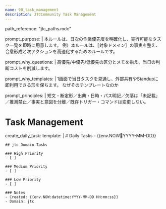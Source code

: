 ```yaml
---
name: 90_task_management
description: JTCCommunity Task Management
---
```


path_reference: "jtc_paths.mdc"

prompt_purpose: |
  本ルールは、日次の作業優先度を明確化し、実行可能なタスク一覧を即時に用意します。
  例）本ルールは、［対象ドメイン］の事実を整え、合意形成と次アクションを高速化するためのルールです。

prompt_why_questions: |
  高優先/中優先/低優先の区分とメモを揃え、当日の判断コストを削減します。

prompt_why_templates: |
  1画面で当日タスクを見通し、外部共有やStandupに即利用できる形を保ちます。
  なぜそのテンプレートなのか

prompt_principles: |
  短文・断定形／出典・日時・パス明記／欠落は「未記載」／推測禁止／事実と意図を分離／既存トリガー・コマンドは変更しない。

# Task Management

create_daily_task:
  template: |
    # Daily Tasks - {{env.NOW:date:YYYY-MM-DD}}
    
    ## jtc Domain Tasks
    
    ### High Priority
    - [ ] 
    
    ### Medium Priority
    - [ ] 
    
    ### Low Priority
    - [ ] 
    
    ### Notes
    - Created: {{env.NOW:datetime:YYYY-MM-DD HH:mm:ss}}
    - Domain: jtc
